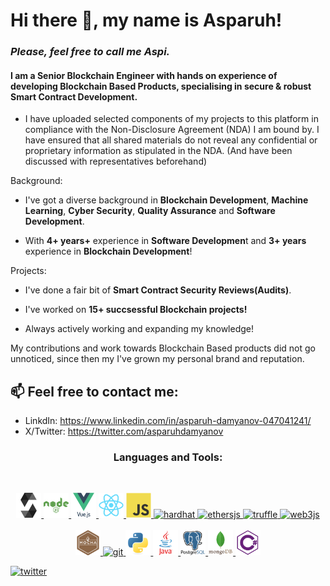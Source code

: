 # Hi there 👋, my name is Asparuh! 
### *Please, feel free to call me Aspi.*
#### I am a **Senior Blockchain Engineer** with hands on experience of developing Blockchain Based Products, specialising in secure & robust Smart Contract Development.

- I have uploaded selected components of my projects to this platform in compliance with the Non-Disclosure Agreement (NDA) I am bound by. I have ensured that all shared materials do not reveal any confidential or proprietary information as stipulated in the NDA. (And have been discussed with representatives beforehand)

Background:
- I've got a diverse background in **Blockchain Development**, **Machine Learning**, **Cyber Security**, **Quality Assurance** and **Software Development**.

- With **4+ years+** experience in **Software Developmen**t and **3+ years** experience in **Blockchain Development**!

Projects:
- I've done a fair bit of **Smart Contract Security Reviews(Audits)**.

- I've worked on **15+ succsessful Blockchain projects!**

- Always actively working and expanding my knowledge! 

My contributions and work towards Blockchain Based products did not go unnoticed, since then my I've grown my personal brand and reputation.


## 📫 Feel free to contact me:
- LinkdIn: https://www.linkedin.com/in/asparuh-damyanov-047041241/
- X/Twitter: https://twitter.com/asparuhdamyanov

<h3 align="center">Languages and Tools:</h3>
        <br>
<p align="center">
        <a href="https://docs.soliditylang.org/en/v0.8.13/" target="_blank">
            <img src="https://github.com/devicons/devicon/blob/master/icons/solidity/solidity-original.svg"
                alt="javascript" width="40" height="40" />
        </a>
        <a href="https://nodejs.dev/" target="_blank">
            <img src="https://github.com/devicons/devicon/blob/master/icons/nodejs/nodejs-plain-wordmark.svg"
                alt="nodejs" width="40" height="40" />
        </a>
        <a href="https://vuejs.org/" target="_blank">
            <img src="https://github.com/devicons/devicon/blob/master/icons/vuejs/vuejs-original-wordmark.svg" alt="vue" width="40" height="40" />
        </a>
        <a href="https://bg.reactjs.org/" target="_blank">
            <img src="https://github.com/devicons/devicon/blob/master/icons/react/react-original.svg" alt="react" width="40" height="40" />
        </a>
        <a href="https://developer.mozilla.org/en-US/docs/Web/JavaScript" target="_blank">
            <img src="https://raw.githubusercontent.com/devicons/devicon/master/icons/javascript/javascript-original.svg" alt="solidity" width="40" height="40" />
        </a>
        <a href="https://hardhat.org/" target="_blank">
            <img src="https://d1nhio0ox7pgb.cloudfront.net/_img/g_collection_png/standard/48x48/hardhat.png" alt="hardhat" width="40" height="40" />
        </a>
        <a href="https://docs.ethers.io/v5/" target="_blank">
            <img src="https://docs.ethers.io/v5/static/logo.svg" alt="ethersjs" width="40" height="40" />
        </a>
        <a href="https://trufflesuite.com/" target="_blank">
            <img src="https://trufflesuite.com/assets/logo.png" alt="truffle" width="40" height="40" />
        </a>
        <a href="https://web3js.readthedocs.io/en/v1.7.3/" target="_blank">
            <img src="https://seeklogo.com/images/W/web3js-logo-62DEE79B50-seeklogo.com.png" alt="web3js" width="40" height="40" />
        </a>
        <br>
        <br>
        <a href="https://mochajs.org/" target="_blank">
            <img src="https://github.com/devicons/devicon/blob/master/icons/mocha/mocha-plain.svg" alt="mocha" width="40" height="40" />
        </a>
        <a href="https://git-scm.com/" target="_blank">
            <img src="https://www.vectorlogo.zone/logos/git-scm/git-scm-icon.svg" alt="git" width="40" height="40" />
        </a>
                <a href=" https://www.python.org/" target="_blank">
            <img src="https://github.com/devicons/devicon/blob/master/icons/python/python-original.svg"
                alt="css3" width="40" height="40" />
        </a>
       <a href="https://www.java.com/en/" target="_blank">
            <img src="https://github.com/devicons/devicon/blob/master/icons/java/java-original-wordmark.svg"
                alt="css3" width="40" height="40" />
        </a>
        <a href=" https://www.postgresql.org/" target="_blank">
            <img src="https://github.com/devicons/devicon/blob/master/icons/postgresql/postgresql-original-wordmark.svg"
                alt="css3" width="40" height="40" />
        </a>
        <a href="https://www.mongodb.com/" target="_blank">
            <img src="https://github.com/devicons/devicon/blob/master/icons/mongodb/mongodb-original-wordmark.svg" alt="mongodb" width="40" height="40" />
        </a>
  <a href="https://docs.microsoft.com/en-us/dotnet/csharp/" target="_blank">
            <img src="https://github.com/devicons/devicon/blob/master/icons/csharp/csharp-line.svg"
                alt="html5" width="40" height="40" />
        </a>


       
       
</p>




[<img src='https://cdn.jsdelivr.net/npm/simple-icons@3.0.1/icons/twitter.svg' alt='twitter' height='40'>](https://twitter.com/asparuhdamyanov)  

